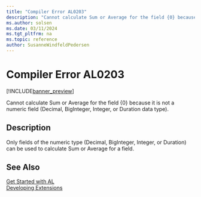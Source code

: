 ```yaml
---
title: "Compiler Error AL0203"
description: "Cannot calculate Sum or Average for the field {0} because it is not a numeric field (Decimal, BigInteger, Integer, or Duration data type)."
ms.author: solsen
ms.date: 03/11/2024
ms.tgt_pltfrm: na
ms.topic: reference
author: SusanneWindfeldPedersen
---
```

[//]: # (START>DO_NOT_EDIT)
[//]: # (IMPORTANT:Do not edit any of the content between here and the END>DO_NOT_EDIT.)
[//]: # (Any modifications should be made in the .xml files in the ModernDev repo.)
# Compiler Error AL0203

[!INCLUDE[banner_preview](../includes/banner_preview.md)]

Cannot calculate Sum or Average for the field {0} because it is not a numeric field (Decimal, BigInteger, Integer, or Duration data type).


## Description
Only fields of the numeric type (Decimal, BigInteger, Integer, or Duration) can be used to calculate Sum or Average for a field.  

[//]: # (IMPORTANT: END>DO_NOT_EDIT)
## See Also  
[Get Started with AL](../devenv-get-started.md)  
[Developing Extensions](../devenv-dev-overview.md)  